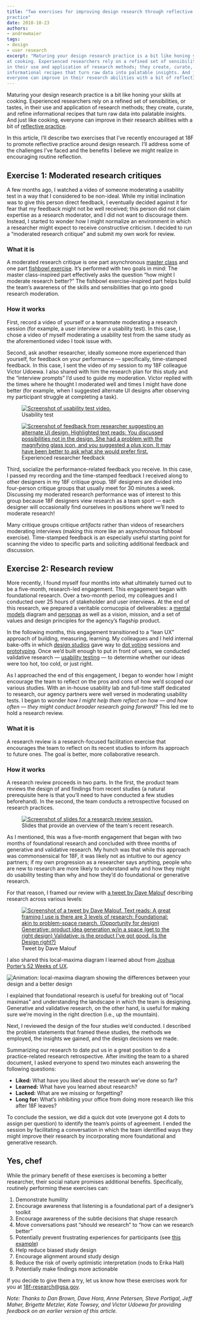 ```yaml
---
title: "Two exercises for improving design research through reflective
practice"
date: 2018-10-23
authors:
- andrewmaier
tags:
- design
- user research
excerpt: "Maturing your design research practice is a bit like honing your skills
at cooking. Experienced researchers rely on a refined set of sensibilities, or tastes,
in their use and application of research methods; they create, curate, and refine
informational recipes that turn raw data into palatable insights. And just like cooking,
everyone can improve in their research abilities with a bit of reflective practice"
---
```


Maturing your design research practice is a bit like honing your skills
at cooking. Experienced researchers rely on a refined set of
sensibilities, or tastes, in their use and application of research
methods; they create, curate, and refine informational recipes that turn
raw data into palatable insights. And just like cooking, everyone can
improve in their research abilities with a bit of [reflective practice](https://en.wikipedia.org/wiki/Reflective_practice).

In this article, I’ll describe two exercises that I’ve recently
encouraged at 18F to promote reflective practice around design research.
I’ll address some of the challenges I’ve faced and the benefits I
believe we might realize in encouraging routine reflection.

## Exercise 1: Moderated research critiques

A few months ago, I watched a video of someone moderating a usability
test in a way that I considered to be non-ideal. While my initial
inclination was to give this person direct feedback, I eventually
decided against it for fear that my feedback might not be well received;
this person did not claim expertise as a research moderator, and I did
not want to discourage them. Instead, I started to wonder how I might
normalize an environment in which a researcher might expect to receive
constructive criticism. I decided to run a “moderated research critique”
and submit my own work for review.

### What it is

A moderated research critique is one part asynchronous [master class](https://en.wikipedia.org/wiki/Master_class) and one part
[fishbowl exercise](https://www.youtube.com/watch?v=xkWl9b0FZSE). It’s
performed with two goals in mind: The master class-inspired part
effectively asks the question “how might I moderate research better?”
The fishbowl exercise-inspired part helps build the team’s awareness of
the skills and sensibilities that go into good research moderation.

### How it works

First, record a video of yourself or a teammate moderating a research
session (for example, a user interview or a usability test). In this
case, I chose a video of myself moderating a usability test from the
same study as the aforementioned video I took issue with.

Second, ask another researcher, ideally someone more experienced than
yourself, for feedback on your performance — specifically, time-stamped
feedback. In this case, I sent the video of my session to my 18F
colleague Victor Udoewa. I also shared with him the research plan for
this study and the “interview prompts” I’d used to guide my moderation.
Victor replied with the times where he thought I moderated well and
times I might have done better (for example, when I suggested alternate
UI designs after observing my participant struggle at completing a
task).

<figure>
  <a href="{{site.baseurl}}/assets/blog/design-research-reflective-practice/usability-test.png">
    <img src="{{site.baseurl}}/assets/blog/design-research-reflective-practice/usability-test.png" alt="Screenshot of usability test video."/>
  </a>
  <figcaption>Usability test</figcaption>
</figure>

<figure>
  <a href="{{site.baseurl}}/assets/blog/design-research-reflective-practice/feedback.png">
    <img src="{{site.baseurl}}/assets/blog/design-research-reflective-practice/feedback.png" alt="Screenshot of feedback from researcher suggesting an alternate UI design. Highlighted text reads: You discussed possibilities not in the design. She had a problem with the magnifying glass icon, and you suggested a plus icon. It may have been better to ask what she would prefer first."/>
  </a>
  <figcaption>Experienced researcher feedback</figcaption>
</figure>

Third, socialize the performance-related feedback you receive. In this
case, I passed my recording and the time-stamped feedback I received
along to other designers in my 18F critique group. 18F designers are
divided into four-person critique groups that usually meet for 30
minutes a week. Discussing my moderated research performance was of
interest to this group because 18F designers view research as a team
sport — each designer will occasionally find ourselves in positions
where we’ll need to moderate research!

Many critique groups critique *artifacts* rather than videos of
researchers moderating interviews (making this more like an asynchronous
fishbowl exercise). Time-stamped feedback is an especially useful
starting point for scanning the video to specific parts and soliciting
additional feedback and discussion.

## Exercise 2: Research review

More recently, I found myself four months into what ultimately turned
out to be a five-month, research-led engagement. This engagement began
with foundational research. Over a two-month period, my colleagues and I
conducted over 25 hours of stakeholder and user interviews. At the end
of this research, we prepared a veritable cornucopia of deliverables: a
[mental models](https://methods.18f.gov/decide/mental-modeling/)
diagram and [personas](https://methods.18f.gov/decide/personas/) as
well as a vision, mission, and a set of values and design principles for
the agency’s flagship product.

In the following months, this engagement transitioned to a “lean UX”
approach of building, measuring, learning. My colleagues and I held
internal bake-offs in which [design studios](https://methods.18f.gov/design-studio/) gave way to [dot voting](https://methods.18f.gov/feature-dot-voting/) sessions and
[prototyping](https://methods.18f.gov/make/prototyping/). Once we’d
built enough to put in front of users, we conducted validative research —
[usability testing](https://methods.18f.gov/validate/usability-testing/) — to
determine whether our ideas were too hot, too cold, or just right.

As I approached the end of this engagement, I began to wonder how I
might encourage the team to reflect on the pros and cons of how we’d
scoped our various studies. With an in-house usability lab and full-time
staff dedicated to research, our agency partners were well versed in
moderating usability tests. I began to wonder *how I might help them
reflect on how — and how often — they might conduct broader research
going forward?* This led me to hold a research review.

### What it is

A research review is a research-focused facilitation exercise that
encourages the team to reflect on its recent studies to inform its
approach to future ones. The goal is better, more collaborative
research.

### How it works

A research review proceeds in two parts. In the first, the product team
reviews the design of and findings from recent studies (a natural
prerequisite here is that you’ll need to have conducted a few studies
beforehand). In the second, the team conducts a retrospective focused
on research practices.

<figure>
  <a href="{{site.baseurl}}/assets/blog/design-research-reflective-practice/research-review.png">
    <img src="{{site.baseurl}}/assets/blog/design-research-reflective-practice/research-review.png" alt="Screenshot of slides for a research review session."/>
  </a>
  <figcaption>Slides that provide an overview of the team's recent research.</figcaption>
</figure>

As I mentioned, this was a five-month engagement that began with two
months of foundational research and concluded with three months of
generative and validative research. My hunch was that while this
approach was commonsensical for 18F, it was likely not as intuitive to
our agency partners; if my own progression as a researcher says
anything, people who are new to research are more likely to understand
why and how they might do usability testing than why and how they’d do
foundational or generative research.

For that reason, I framed our review with [a tweet by Dave Malouf](https://twitter.com/daveixd/status/992924500667830273)
describing research across various levels:

<figure>
  <a href="{{site.baseurl}}/assets/blog/design-research-reflective-practice/tweet.png">
    <img src="{{site.baseurl}}/assets/blog/design-research-reflective-practice/tweet.png" alt="Screenshot of a tweet by Dave Malouf. Text reads: A great framing I use is there are 3 levels of research: Foundational: akin to problem-space rsearch. (Opportunity for design) Generative: product idea generation w/in a space (get to the right design) Validative: is the product I've got good. (is the Design right?)"/>
  </a>
  <figcaption>Tweet by Dave Malouf</figcaption>
</figure>

I also shared this local-maxima diagram I learned about from [Joshua Porter’s 52 Weeks of UX](http://52weeksofux.com/post/694598769/the-local-maximum).

![Animation: local-maxima diagram showing the differences between your design and a better design]({{site.baseurl}}/assets/blog/design-research-reflective-practice/locmax.gif)

I explained that foundational research is useful for breaking out of
“local maximas” and understanding the landscape in which the team is
designing. Generative and validative research, on the other hand, is
useful for making sure we’re moving in the right direction (i.e., up the
mountain).

Next, I reviewed the design of the four studies we’d conducted. I
described the problem statements that framed these studies, the methods
we employed, the insights we gained, and the design decisions we made.

Summarizing our research to date put us in a great position to do a 
practice-related research retrospective. After inviting the team to 
a shared document, I asked everyone to spend two minutes each answering the
following questions:

-   **Liked:** What have you liked about the research we’ve done so far?
-   **Learned:** What have you learned about research?
-   **Lacked:** What are we missing or forgetting?
-   **Long for:** What’s inhibiting your office from doing more research like this after 18F leaves?

To conclude the session, we did a quick dot vote (everyone got 4 dots to
assign per question) to identify the team’s points of agreement. I ended
the session by facilitating a conversation in which the team identified
ways they might improve their research by incorporating more
foundational and generative research.

## Yes, chef

While the primary benefit of these exercises is becoming a better
researcher, their social nature promises additional benefits. Specifically,
routinely performing these exercises can:

1.  Demonstrate humility
2.  Encourage awareness that listening is a foundational part of a designer’s toolkit
3.  Encourage awareness of the subtle decisions that shape research
4.  Move conversations past “should we research” to “how can we research better”
5.  Potentially prevent frustrating experiences for participants (see [this example](https://twitter.com/geoffwilsonUX/status/1036742766326235137))
6.  Help reduce biased study design
7.  Encourage alignment around study design
8.  Reduce the risk of overly optimistic interpretation (nods to Erika Hall)
9.  Potentially make findings more actionable

If you decide to give them a try, let us know how these exercises work
for you at [18f-research@gsa.gov](mailto:18f-research@gsa.gov).

*Note: Thanks to Dan Brown, Dave Hora, Anne Petersen, Steve Portigal,
Jeff Maher, Brigette Metzler, Kate Towsey, and Victor Udoewa for
providing feedback on an earlier version of this article.*
